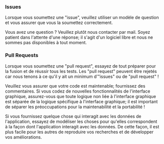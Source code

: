 ### Issues

Lorsque vous soumettez une "issue", veuillez utiliser un modèle de question et vous assurer que vous la soumettez correctement.

Vous avez une question ? Veuillez plutôt nous contacter par mail. Soyez patient dans l'attente d'une réponse; il s'agit d'un logiciel libre et nous ne sommes pas disponibles à tout moment.

### Pull Requests

Lorsque vous soumettez une "pull request", essayez de tout préparer pour la fusion et de réussir tous les tests. Les "pull request" peuvent être rejetés car nous tenons à ce qu'il y ait un minimum d'"issues" ou de "pull request" !

Veuillez vous assurer que votre code est maintenable; fournissez des commentaires. Si vous codez de nouvelles fonctionnalités de l'interface graphique, assurez-vous que toute logique non liée à l'interface graphique est séparée de la logique spécifique à l'interface graphique; il est important de séparer les préoccupations pour la maintenabilité et la portabilité !

Si vous fournissez quelque chose qui interagit avec les données de l'application, essayez de modéliser les choses pour qu'elles correspondent à la façon dont l'application interagit avec les données. De cette façon, il est plus facile pour les autres de reproduire vos recherches et de développer vos améliorations.
